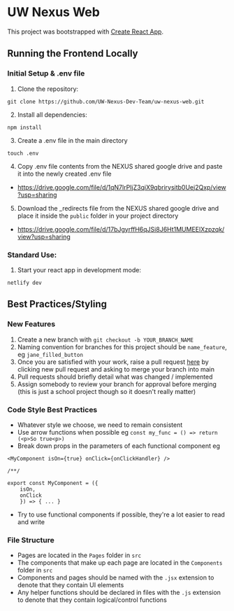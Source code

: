 # UW Nexus Web

This project was bootstrapped with [Create React App](https://github.com/facebook/create-react-app).

## Running the Frontend Locally
### Initial Setup & .env file
1. Clone the repository:
```
git clone https://github.com/UW-Nexus-Dev-Team/uw-nexus-web.git
```
2. Install all dependencies: 
```
npm install
```
3. Create a .env file in the main directory
```
touch .env
```
4. Copy .env file contents from the NEXUS shared google drive and paste it into the newly created .env file
- https://drive.google.com/file/d/1qN7lrPIjZ3qiX9qbrirysitb0Uej2Qxp/view?usp=sharing

5. Download the _redirects file from the NEXUS shared google drive and place it inside the `public` folder in your project directory
- https://drive.google.com/file/d/17bJgyrffH6qJSi8J6Ht1MUMEElXzpzqk/view?usp=sharing

### Standard Use:
1. Start your react app in development mode: 
```
netlify dev
```


## Best Practices/Styling

### New Features

1. Create a new branch with `git checkout -b YOUR_BRANCH_NAME`
2. Naming convention for branches for this project should be `name_feature`, eg `jane_filled_button`
3. Once you are satisfied with your work, raise a pull request [here](https://github.com/CocoaCommander/uw-nexus-web/pulls) by clicking new pull request and asking to merge your branch into main
4. Pull requests should briefly detail what was changed / implemented
5. Assign somebody to review your branch for approval before merging (this is just a school project though so it doesn't really matter)

### Code Style Best Practices
- Whatever style we choose, we need to remain consistent
- Use arrow functions when possible eg `const my_func = () => return (<p>So true<p>)`
- Break down props in the parameters of each functional component eg

```
<MyComponent isOn={true} onClick={onClickHandler} />

/**/

export const MyComponent = ({
	isOn,
	onClick
	}) => { ... }
```

- Try to use functional components if possible, they're a lot easier to read and write

### File Structure

- Pages are located in the `Pages` folder in `src`
- The components that make up each page are located in the `Components` folder in `src`
- Components and pages should be named with the `.jsx` extension to denote that they contain UI elements
- Any helper functions should be declared in files with the `.js` extension to denote that they contain logical/control functions